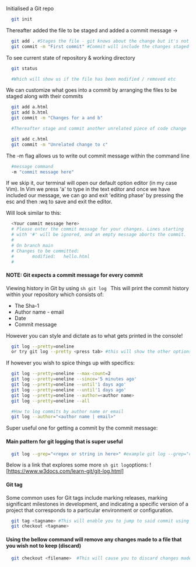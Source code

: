 Initialised a Git repo

```sh
  git init
```

Thereafter added the file to be staged and added a commit message
->

```sh
  git add . #Stages the file - git knows about the change but it's not permanent in the repo
  git commit -m "First commit" #Commit will include the changes staged within the files
```

To see current state of repository & working directory

```sh
  git status

  #Which will show us if the file has been modified / removed etc
```

We can customize what goes into a commit by arranging the files to be staged along with their commits

```sh
  git add a.html
  git add b.html
  git commit -m "Changes for a and b"

  #Thereafter stage and commit another unrelated piece of code change

  git add c.html
  git commit -m "Unrelated change to c"
```

The -m flag allows us to write out commit message within the command line

```sh
  #message command
  -m "commit message here"
```

If we skip it, our terminal will open our default option editor (in my case Vim).
In Vim we press 'a' to type in the text editor and once we have included our message, we can go and exit 'editing phase' by pressing the esc and then :wq to save and exit the editor.

Will look similar to this:

```sh
  <Your commit message here>
  # Please enter the commit message for your changes. Lines starting
  # with '#' will be ignored, and an empty message aborts the commit.
  #
  # On branch main
  # Changes to be committed:
  #       modified:   hello.html
  #
```

#### NOTE: Git expects a commit message for every commit

Viewing history in Git by using `sh git log `
This will print the commit history within your repository which consists of:

- The Sha-1
- Author name - email
- Date
- Commit message

However you can style and dictate as to what gets printed in the console!

```sh
  git log --pretty=oneline
  or try git log --pretty <press tab> #this will show the other options available such as --pretty=short, --pretty=full etc
```

If however you wish to spice things up with specifics:

```sh
  git log --pretty=oneline --max-count=2
  git log --pretty=oneline --since='5 minutes ago'
  git log --pretty=oneline --until'1 days ago'
  git log --pretty=oneline --until'1 days ago'
  git log --pretty=oneline --author=<author name>
  git log --pretty=oneline --all
```

```sh
  #How to log commits by author name or email
  git log --author="<author name | email>"
```

Super useful one for getting a commit by the commit message:

#### Main pattern for git logging that is super useful

```sh
  git log --grep="<regex or string in here>" #example git log --grep="changed header"
```

Below is a link that explores some more `sh git log`options:
![https://www.w3docs.com/learn-git/git-log.html]

#### Git tag

Some common uses for Git tags include marking releases, marking significant milestones in development, and indicating a specific version of a project that corresponds to a particular environment or configuration.

```sh
  git tag <tagname> #This will enable you to jump to said commit using tag name such as command below:
  git checkout <tagname>
```

#### Using the bellow command will remove any changes made to a file that you wish not to keep (discard)

```sh
  git checkout <filename>  #This will cause you to discard changes made in said file. You will lose it if you have not staged it before.
```

